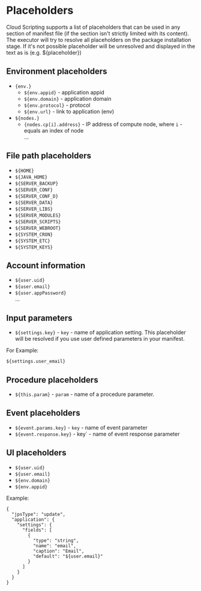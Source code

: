 # Placeholders
Cloud Scripting supports a list of placeholders that can be used in any section of manifest file (if the section isn't strictly limited with its content).
The executor will try to resolve all placeholders on the package installation stage.
If it's not possible placeholder will be unresolved and displayed in the text as is (e.g. ${placeholder})

## Environment placeholders

- `{env.}`
    - `${env.appid}` - application appid
    - `${env.domain}` - application domain
    - `${env.protocol}` - protocol
    - `${env.url}` - link to application (env)
- `${nodes.}`
    - `{nodes.cp[i].address}` - IP address of compute node, where `i` - equals an index of node      
...

## File path placeholders

- `${HOME}`
- `${JAVA_HOME}`
- `${SERVER_BACKUP}`
- `${SERVER_CONF}`
- `${SERVER_CONF_D}`
- `${SERVER_DATA}`
- `${SERVER_LIBS}`
- `${SERVER_MODULES}`
- `${SERVER_SCRIPTS}`
- `${SERVER_WEBROOT}`
- `${SYSTEM_CRON}`
- `${SYSTEM_ETC}`
- `${SYSTEM_KEYS}`


## Account information                                                                                                                                       
- `${user.uid}`
- `${user.email}`
- `${user.appPassword}`   
...

## Input parameters
- `${settings.key}` - `key` - name of application setting. This placeholder will be resolved if you use user defined parameters in your manifest.

For Example:
```example
${settings.user_email}
```
 
## Procedure placeholders
- `${this.param}` - `param` - name of a procedure parameter.
 
## Event placeholders
- `${event.params.key}` - `key` - name of event parameter
- `${event.response.key}` - key` - name of event response parameter 

## UI placeholders
- `${user.uid}`
- `${user.email}`
- `${env.domain}`
- `${env.appid}`

Example: 

```example
{
  "jpsType": "update",
  "application": {
    "settings": {
      "fields": [
        {
          "type": "string",
          "name": "email",
          "caption": "Email",
          "default": "${user.email}"
        }
      ]
    }
  }
}
```